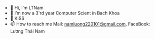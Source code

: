 - 👋 Hi, I’m LTNam
- 🌱 I’m now a 3'rd year Computer Scient in Bach Khoa
- 💞️ KISS
- 📫 How to reach me Mail: namluong220101@gmail.com,
                     FaceBook: Lương Thái Nam

<!---
LTNam220101/LTNam220101 is a ✨ special ✨ repository because its `README.md` (this file) appears on your GitHub profile.
You can click the Preview link to take a look at your changes.
--->
